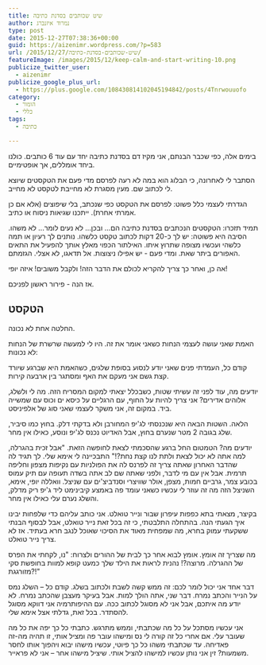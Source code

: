 ```yaml
---
title: שיט שכותבים בסדנת כתיבה
author: נמרוד איזנברג
type: post
date: 2015-12-27T07:38:36+00:00
guid: https://aizenimr.wordpress.com/?p=583
url: /2015/12/27/שיט-שכותבים-בסדנת-כתיבה/
featureImage: /images/2015/12/keep-calm-and-start-writing-10.png
publicize_twitter_user:
  - aizenimr
publicize_google_plus_url:
  - https://plus.google.com/108430814102045194842/posts/4Tnrwouuofo
category:
  - הומור
  - כללי
tags:
  - כתיבה

---
```

בימים אלה, כפי שכבר הבנתם, אני מקיז דם בסדנת כתיבה יחד עם עוד 6 כותבים. כולנו ביחד אומללים, אך אופטימיים.

הסתבר לי לאחרונה, כי הבלוג הוא במה לא רעה לפרסם מדי פעם את הטקסטים שיוצא לי לכתוב שם. מעין מסגרת לא מחייבת לטקסט לא מחייב.

הגדרתי לעצמי כלל פשוט: לפרסם את הטקסט כפי שנכתב, בלי שיפוצים (אלא אם כן אמרתי אחרת). ייתכנו שגיאות ניסוח או כתיב.

תמיד תזכרו: הטקסטים הנכתבים בסדנת כתיבה הם... ובכן... לא נעים לומר... לא משהו. הסיבה היא פשוטה: יש לך כ-20 דקות לכתוב טקסט כלשהו. נותנים לך רעיון או תמה כלשהי ועכשיו מצופה שתרוץ איתו. האילתור הכפוי מאלץ אותך להפעיל את התאים האפורים ביתר שאת. ומדי פעם - יש אפילו ניצוצות. אל תדאגו, לא אצלי. הגזמתם.

אה כן, ואחר כך צריך להקריא לכולם את הדבר הזה! ולקבל משובים! איזה יופי!

אז הנה - פירור ראשון לפניכם.

## הטקסט

החלטה אחת לא נכונה.

האמת שאני עושה לעצמי הנחות כשאני אומר את זה. היו לי למעשה שרשרת של הנחות לא נכונות:

קודם כל, העמדתי פנים שאני יודע לנסוע בסופת שלגים, כשהאמת היא שברגע שיורד קצת גשם אני מעקם את האף ומסתגר בין ארבעה קירות.

יודעים מה, עוד לפני זה עשיתי שטות, כשבכלל יצאתי למקום המסריח הזה. מה לי ולשלג, אלוהים אדירים? אני צריך להיות על החוף, עם הרגליים על כיסא ים וכוס עם שמשייה ביד. במקום זה, אני משקר לעצמי שאני סוג של אלפיניסט.

הלאה. השטות הבאה היא שנכנסתי לג'יפ המחורבן ולא בדקתי דלק. בחוץ כמו סיביר, שלג בגובה 2 מטר שנערם בחוץ, אבל האדיוט נכנס לג'יפ ונוסע, כאילו אין מחר.

יודעים מה? הטמטום החל ברגע שהסכמתי לצאת לחופשה הזאת. "אבל זכית בהגרלה, למה אתה לא יכול לצאת ולתת לנו קצת נחת?!" התבכיינה לי אימא שלי. לך תגיד לה שהדבר האחרון שאתה צריך זה לפרנס לה את הפולניות עם נקיפות מצפון וחליפה תרמית. אבל אין עם מי לדבר, ולפני שאתה שם לב אתה בשדה תעופה עם תיק עמוס בכובע צמר, גרביים חמות, מצפן, אולר שוויצרי וסנדביצ'ים עם שניצל. וואללה יופי, אימא, השניצל הזה מה זה עוזר לי עכשיו כשאני עומד פה באמצע קיבינימט ליד ג'יפ ריק מדלק, והשלג נערם עלי כאילו אין מחר.

בקיצר, מצאתי בתא כפפות עיפרון שבור ונייר טואלט. אני כותב עליהם כדי שלפחות יבינו איך הגעתי הנה. בהתחלה התלבטתי, כי זה בכל זאת נייר טואלט, אבל לבסוף הבנתי ששקעתי עמוק בחרא, מה שמפחית מאוד את הסיכוי שאוכל לנגב חרא בעתיד. אז לא צריך נייר טואלט.

מה שצריך זה אומץ. אומץ לבוא אחר כך לבית של ההורים ולצרוח: "נו, לקחתי את הפרס של ההגרלה. מרוצה?! נהנית לראות את הילד שלך כמעט קופא למוות בחופשת סקי מזורגגת?!"

דבר אחד אני יכול לומר לכם: זה ממש קשה לשבת ולכתוב בשלג. קודם כל – השלג נמס על הנייר והכתב נמרח. דבר שני, אתה הולך למות. אבל בעיקר מעצבן שהכתב נמרח. לא יודע מה איתכם, אבל אני לא מסוגל לכתוב ככה. עם ההיפותרמיה אני דווקא מסוגל להסתדר. בכל זאת, גדלתי אצל אימא שלי.

אני עכשיו מסתכל על כל מה שכתבתי, וממש מתרגש. כתבתי כל כך יפה את כל מה שעובר עלי. אם אחרי כל זה קורה לי נס ומישהו עובר פה ומציל אותי, זו תהיה מה-זה פאדיחה. עד שכתבתי משהו כל כך פיוטי, עכשיו מישהו יבוא ויהפוך אותו לחסר משמעות? זין אני נותן עכשיו למישהו להציל אותי. שיציל מישהו אחר – אני לא פראייר.